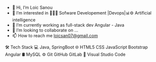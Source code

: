 - 👋 Hi, I’m Loic Sanou
- 👀 I’m interested in 👨🏻‍💻 Sofware Developement |Devops|📊⚙️ Artificial intelligence
- 🌱 I’m currently working as full-stack dev Angular - Java
- 💞️ I’m looking to collaborate on ...
- 📫 How to reach me loicsan07@gmail.com

<!---
loicosquare/loicosquare is a ✨ special ✨ repository because its `README.md` (this file) appears on your GitHub profile.
You can click the Preview link to take a look at your changes.
--->
🛠  Tech Stack
💻   Java, SpringBoot
🌐   HTML5 CSS JavaScript Bootstrap Angular
🛢   MySQL
⚙️   Git GitHub GitLab
🔧   Visual Studio Code
